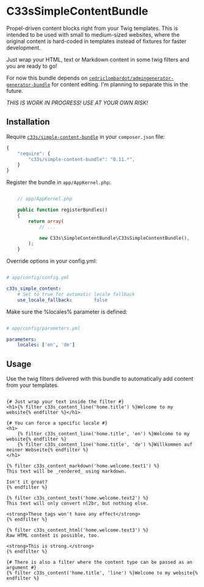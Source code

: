 C33sSimpleContentBundle
===================

Propel-driven content blocks right from your Twig templates. This is intended to be used with small to medium-sized websites,
where the original content is hard-coded in templates instead of fixtures for faster development.

Just wrap your HTML, text or Markdown content in some twig filters and you are ready to go! 

For now this bundle depends on [`cedriclombardot/admingenerator-generator-bundle`](https://packagist.org/packages/cedriclombardot/admingenerator-generator-bundle) for content editing.
I'm planning to separate this in the future.

*THIS IS WORK IN PROGRESS! USE AT YOUR OWN RISK!*

Installation
-------------

Require [`c33s/simple-content-bundle`](https://packagist.org/packages/c33s/simple-content-bundle) in your `composer.json` file:

```js
{
    "require": {
        "c33s/simple-content-bundle": "0.11.*",
    }
}
```

Register the bundle in `app/AppKernel.php`:

```php

    // app/AppKernel.php

    public function registerBundles()
    {
        return array(
            // ...

            new C33s\SimpleContentBundle\C33sSimpleContentBundle(),
        );
    }

```

Override options in your config.yml:

```yml

# app/config/config.yml

c33s_simple_content:
    # Set to true for automatic locale fallback
    use_locale_fallback:        false

```

Make sure the %locales% parameter is defined:

```yml

# app/config/parameters.yml

parameters:
    locales: ['en', 'de']

```

Usage
-----

Use the twig filters delivered with this bundle to automatically add content from your templates.

```twig

{# Just wrap your text inside the filter #}
<h1>{% filter c33s_content_line('home.title') %}Welcome to my website{% endfilter %}</h1>

{# You can force a specific locale #}
<h1>
    {% filter c33s_content_line('home.title', 'en') %}Welcome to my website{% endfilter %}
    {% filter c33s_content_line('home.title', 'de') %}Willkommen auf meiner Webseite{% endfilter %}
</h1>

{% filter c33s_content_markdown('home.welcome.text1') %}
This text will be _rendered_ using markdown.

Isn't it great?
{% endfilter %}

{% filter c33s_content_text('home.welcome.text2') %}
This text will only convert nl2br, but nothing else.

<strong>These tags won't have any effect</strong>
{% endfilter %}

{% filter c33s_content_html('home.welcome.text3') %}
Raw HTML content is possible, too.

<strong>This is strong.</strong>
{% endfilter %}

{# There is also a filter where the content type can be passed as an argument #}
{% filter c33s_content('home.title', 'line') %}Welcome to my website{% endfilter %}

```
